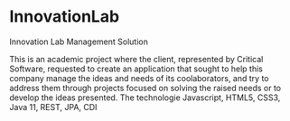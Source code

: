 # InnovationLab
Innovation Lab Management Solution

This is an academic project where the client, represented by Critical Software, requested to create an application that sought to help this company manage the ideas and needs of its coolaborators, and try to address them through projects focused on solving the raised needs or to develop the ideas presented.
The technologie Javascript, HTML5, CSS3, Java 11, REST, JPA, CDI

                                                                           
